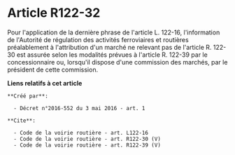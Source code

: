 # Article R122-32

Pour l'application de la dernière phrase de l'article L. 122-16, l'information de l'Autorité de régulation des activités
ferroviaires et routières préalablement à l'attribution d'un marché ne relevant pas de l'article R. 122-30 est assurée selon
les modalités prévues à l'article R. 122-39 par le concessionnaire ou, lorsqu'il dispose d'une commission des marchés, par le
président de cette commission.

**Liens relatifs à cet article**

	**Créé par**:

	  - Décret n°2016-552 du 3 mai 2016 - art. 1

	**Cite**:

	  - Code de la voirie routière - art. L122-16
	  - Code de la voirie routière - art. R122-30 (V)
	  - Code de la voirie routière - art. R122-39 (V)
